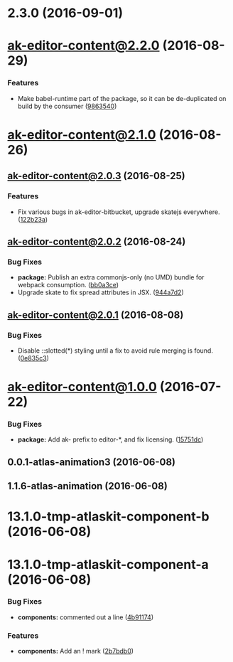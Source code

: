 <a name="2.3.0"></a>
# 2.3.0 (2016-09-01)



<a name="ak-editor-content@2.2.0"></a>
# ak-editor-content@2.2.0 (2016-08-29)


### Features

* Make babel-runtime part of the package, so it can be de-duplicated on build by the consumer ([9863540](https://bitbucket.org/atlassian/atlaskit/commits/9863540))



<a name="ak-editor-content@2.1.0"></a>
# ak-editor-content@2.1.0 (2016-08-26)



<a name="ak-editor-content@2.0.3"></a>
## ak-editor-content@2.0.3 (2016-08-25)


### Features

* Fix various bugs in ak-editor-bitbucket, upgrade skatejs everywhere. ([122b23a](https://bitbucket.org/atlassian/atlaskit/commits/122b23a))



<a name="ak-editor-content@2.0.2"></a>
## ak-editor-content@2.0.2 (2016-08-24)


### Bug Fixes

* **package:** Publish an extra commonjs-only (no UMD) bundle for webpack consumption. ([bb0a3ce](https://bitbucket.org/atlassian/atlaskit/commits/bb0a3ce))
* Upgrade skate to fix spread attributes in JSX. ([944a7d2](https://bitbucket.org/atlassian/atlaskit/commits/944a7d2))



<a name="ak-editor-content@2.0.1"></a>
## ak-editor-content@2.0.1 (2016-08-08)


### Bug Fixes

* Disable ::slotted(*) styling until a fix to avoid rule merging is found. ([0e835c3](https://bitbucket.org/atlassian/atlaskit/commits/0e835c3))



<a name="ak-editor-content@1.0.0"></a>
# ak-editor-content@1.0.0 (2016-07-22)


### Bug Fixes

* **package:** Add ak- prefix to editor-*, and fix licensing. ([15751dc](https://bitbucket.org/atlassian/atlaskit/commits/15751dc))



<a name="0.0.1-atlas-animation3"></a>
## 0.0.1-atlas-animation3 (2016-06-08)



<a name="1.1.6-atlas-animation"></a>
## 1.1.6-atlas-animation (2016-06-08)



<a name="13.1.0-tmp-atlaskit-component-b"></a>
# 13.1.0-tmp-atlaskit-component-b (2016-06-08)



<a name="13.1.0-tmp-atlaskit-component-a"></a>
# 13.1.0-tmp-atlaskit-component-a (2016-06-08)


### Bug Fixes

* **components:** commented out a line ([4b91174](https://bitbucket.org/atlassian/atlaskit/commits/4b91174))


### Features

* **components:** Add an ! mark ([2b7bdb0](https://bitbucket.org/atlassian/atlaskit/commits/2b7bdb0))



